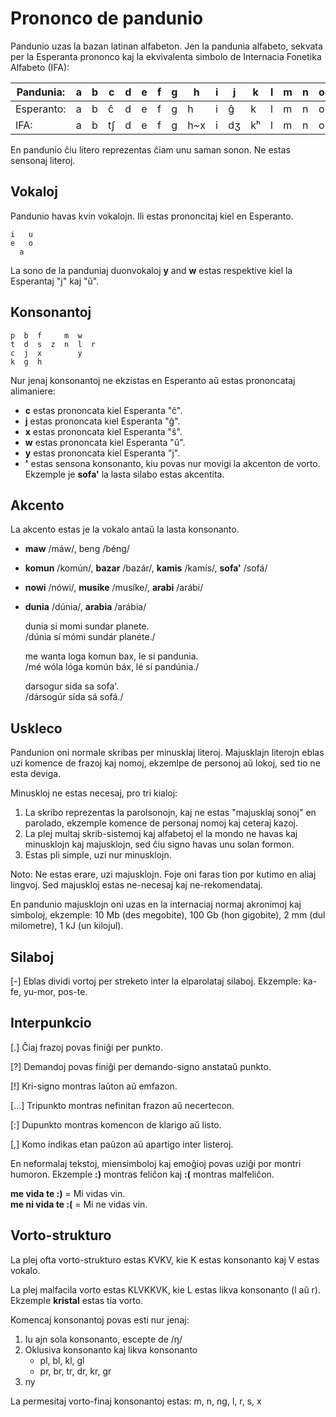 # Prononco de pandunio

Pandunio uzas la bazan latinan alfabeton.  Jen la pandunia alfabeto, sekvata
per la Esperanta prononco kaj la ekvivalenta simbolo de Internacia Fonetika
Alfabeto (IFA):

| Pandunia: | a | b | c | d | e | f | g | h | i | j | k | l | m | n | o | p | r | s | t | u | w | x | y | z |
|-----------|---|---|---|---|---|---|---|---|---|---|---|---|---|---|---|---|---|---|---|---|---|---|---|---|
| Esperanto: | a | b | ĉ | d | e | f | g | h | i | ĝ | k | l | m | n | o | p | r | s | t | u | ŭ | ŝ | j | z |
| IFA: | a | b | tʃ | d | e | f | g | h~x | i | dʒ | kʰ | l | m | n | o | pʰ | r~ɹ | s | tʰ | u | w~ʋ~v | ʃ | j | z~dz |

En pandunio ĉiu litero reprezentas ĉiam unu saman sonon.  Ne estas sensonaj
literoj.

## Vokaloj

Pandunio havas kvin vokalojn. Ili estas prononcitaj kiel en Esperanto.

    i   u
    e   o
      a

La sono de la panduniaj duonvokaloj **y** and **w** estas respektive kiel la
Esperantaj "j" kaj "ŭ".

## Konsonantoj

    p  b  f     m  w
    t  d  s  z  n  l  r
    c  j  x        y
    k  g  h

Nur jenaj konsonantoj ne ekzistas en Esperanto aŭ estas prononcataj
alimaniere:

- **c** estas prononcata kiel Esperanta "ĉ".
- **j** estas prononcata kiel Esperanta "ĝ".
- **x** estas prononcata kiel Esperanta "ŝ".
- **w** estas prononcata kiel Esperanta "ŭ".
- **y** estas prononcata kiel Esperanta "j".
- **'** estas sensona konsonanto, kiu povas nur movigi la akcenton
  de vorto. Ekzemple je **sofa'** la lasta silabo estas akcentita.

## Akcento

La akcento estas je la vokalo antaŭ la lasta konsonanto.

- **maw** /máw/, beng /béng/
- **komun** /komún/, **bazar** /bazár/, **kamis** /kamís/, **sofa'** /sofá/
- **nowi** /nówi/, **musike** /musíke/, **arabi** /arábi/
- **dunia** /dúnia/, **arabia** /arábia/

     dunia si momi sundar planete.  
    /dúnia sí mómi sundár planéte./

     me wanta loga komun bax, le si pandunia.  
    /mé wóla lóga komún báx, lé sí pandúnia./

     darsogur sida sa sofa'.  
    /dársogúr sída sá sofá./

## Uskleco

Pandunion oni normale skribas per minusklaj literoj.  Majusklajn literojn eblas
uzi komence de frazoj kaj nomoj, ekzemlpe de personoj aŭ lokoj, sed tio ne esta
deviga.

Minuskloj ne estas necesaj, pro tri kialoj:

1. La skribo reprezentas la parolsonojn, kaj ne estas "majusklaj sonoj" en
   parolado, ekzemple komence de personaj nomoj kaj ceteraj kazoj.
2. La plej multaj skrib-sistemoj kaj alfabetoj el la mondo ne havas kaj
   minusklojn kaj majusklojn, sed ĉiu signo havas unu solan formon.
3. Estas pli simple, uzi nur minusklojn.

Noto: Ne estas erare, uzi majusklojn. Foje oni faras tion por kutimo en aliaj
lingvoj. Sed majuskloj estas ne-necesaj kaj ne-rekomendataj.

En pandunio majusklojn oni uzas en la internaciaj normaj akronimoj kaj
simboloj, ekzemple: 10 Mb (des megobite), 100 Gb (hon gigobite), 2 mm (dul
milometre), 1 kJ (un kilojul).

## Silaboj

[-] Eblas dividi vortoj per streketo inter la elparolataj silaboj. Ekzemple:
ka-fe, yu-mor, pos-te.

## Interpunkcio

[.] Ĉiaj frazoj povas finiĝi per punkto.

[?] Demandoj povas finiĝi per demando-signo anstataŭ punkto.

[!] Kri-signo montras laŭton aŭ emfazon.

[...] Tripunkto montras nefinitan frazon aŭ necertecon.

[:] Dupunkto montras komencon de klarigo aŭ listo.

[,] Komo indikas etan paŭzon aŭ apartigo inter listeroj.

En neformalaj tekstoj, miensimboloj kaj emoĝioj povas uziĝi por montri humoron.
Ekzemple **:)** montras feliĉon kaj **:(** montras malfeliĉon.

**me vida te :)**
= Mi vidas vin.  
**me ni vida te :(**
= Mi ne vidas vin.

## Vorto-strukturo

La plej ofta vorto-strukturo estas KVKV, kie K estas konsonanto kaj V estas vokalo.

La plej malfacila vorto estas KLVKKVK, kie L estas likva konsonanto (l aŭ r).
Ekzemple **kristal** estas tia vorto.

Komencaj konsonantoj povas esti nur jenaj:

1. Iu ajn sola konsonanto, escepte de /ŋ/
2. Oklusiva konsonanto kaj likva konsonanto
    - pl, bl, kl, gl
    - pr, br, tr, dr, kr, gr
3. ny

<!-- XXX TODO 2018-12-19: Fini tradukon. Marcos Cruz

Envortaj konsonantaj kombinoj povas esti nur jenaj:

1. Resonante (m, n, ŋ, l, r) + oclusiva o africada
    - mp, mb, nt, nd, nk, ng, nc, nj
    - lp, lb, lt, ld, lk, lg
    - rp, rb, rt, rd, rk, rg
2. Resonante + sibilante
    - ns, ls, rs
    - nz, lz, rz
    - nx, lx, rx
3. Sibilante + oclusiva
    - st, sp, sk
4. Oclusiva + consonante líquida (ver arriba)

-->

La permesitaj vorto-finaj konsonantoj estas:
m, n, ng, l, r, s, x

